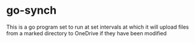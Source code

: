 # go-synch
This is a go program set to run at set intervals at which it will upload files from a marked directory to OneDrive if they have been modified
